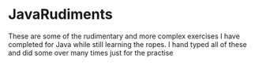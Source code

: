 # JavaRudiments
These are some of the rudimentary and more complex exercises I have completed for Java while still learning the ropes. I hand typed all of these and did some over many times just for the practise
